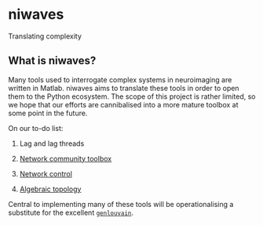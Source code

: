 # niwaves

Translating complexity

## What is niwaves?

Many tools used to interrogate complex systems in neuroimaging are written in Matlab. niwaves aims to translate these tools in order to open them to the Python ecosystem. The scope of this project is rather limited, so we hope that our efforts are cannibalised into a more mature toolbox at some point in the future.

On our to-do list:

1. Lag and lag threads

2. [Network community toolbox](http://commdetect.weebly.com)

3. [Network control](https://www.danisbassett.com/research-projects.html)

4. [Algebraic topology](https://www.aesizemore.com/network-toolboxes.html)

Central to implementing many of these tools will be operationalising a substitute for the excellent [`genlouvain`](http://netwiki.amath.unc.edu/GenLouvain/GenLouvain).

